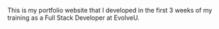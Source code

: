 This is my portfolio website that I developed in the first 3 weeks of my training as a Full Stack Developer at EvolveU.

